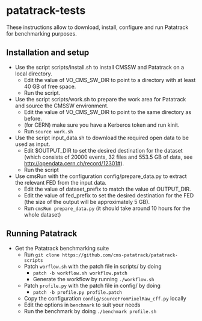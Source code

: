 # patatrack-tests
These instructions allow to download, install, configure and run Patatrack for benchmarking purposes.
## Installation and setup
* Use the script scripts/install.sh to install CMSSW and Patatrack on a local directory.
  * Edit the value of VO_CMS_SW_DIR to point to a directory with at least 40 GB of free space.
  * Run the script.
* Use the script scripts/work.sh to prepare the work area for Patatrack and source the CMSSW environment.
  * Edit the value of VO_CMS_SW_DIR to point to the same directory as before.
  * (for CERN) make sure you have a Kerberos token and run kinit.
  * Run `source work.sh`
* Use the script input_data.sh to download the required open data to be used as input.
  * Edit $OUTPUT_DIR to set the desired destination for the dataset (which consists of 20000 events, 32 files and 553.5 GB of data, see http://opendata.cern.ch/record/12301#).
  * Run the script
* Use cmsRun with the configuration config/prepare_data.py to extract the relevant FED from the input data.
  * Edit the value of dataset_prefix to match the value of OUTPUT_DIR.
  * Edit the value of fed_prefix to set the desired destination for the FED (the size of the output will be approximately 5 GB).
  * Run `cmsRun prepare_data.py` (it should take around 10 hours for the whole dataset)
## Running Patatrack
* Get the Patatrack benchmarking suite
  * Run `git clone https://github.com/cms-patatrack/patatrack-scripts`
  * Patch `worflow.sh` with the patch file in scripts/ by doing
    * `patch -b workflow.sh workflow.patch`
    * Generate the workflow by running `./workflow.sh`
  * Patch `profile.py` with the patch file in config/ by doing
    * `patch -b profile.py profile.patch`
  * Copy the configuration `config/sourceFromPixelRaw_cff.py` locally
  * Edit the options in `benchmark` to suit your needs
  * Run the benchmark by doing `./benchmark profile.sh`
